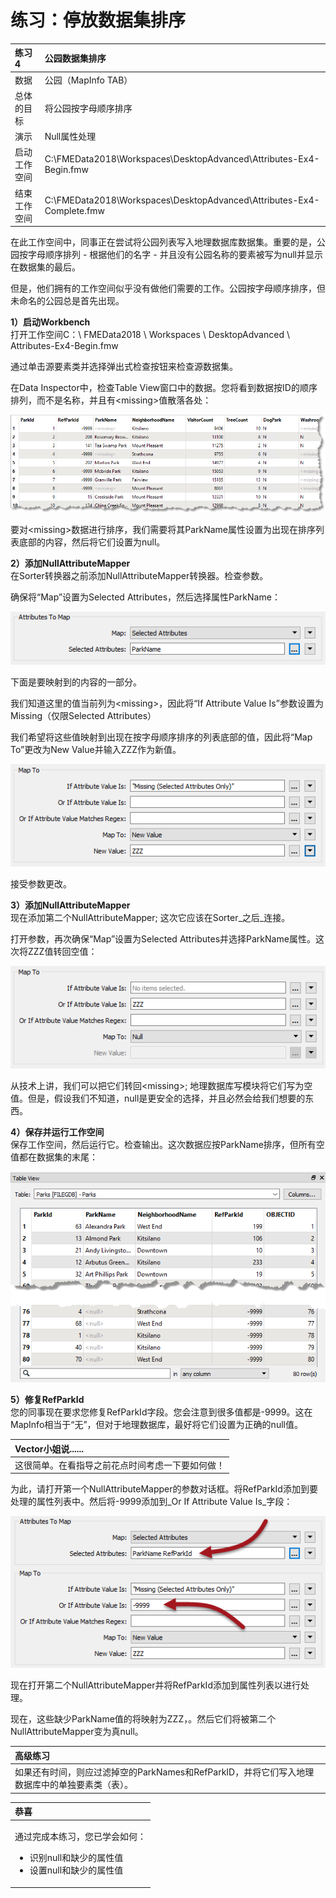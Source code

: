 # 练习：停放数据集排序

|  练习4 |  公园数据集排序 |
| :--- | :--- |
| 数据 | 公园（MapInfo TAB） |
| 总体的目标 | 将公园按字母顺序排序 |
| 演示 | Null属性处理 |
| 启动工作空间 | C:\FMEData2018\Workspaces\DesktopAdvanced\Attributes-Ex4-Begin.fmw |
| 结束工作空间 | C:\FMEData2018\Workspaces\DesktopAdvanced\Attributes-Ex4-Complete.fmw |

在此工作空间中，同事正在尝试将公园列表写入地理数据库数据集。重要的是，公园按字母顺序排列 - 根据他们的名字 - 并且没有公园名称的要素被写为null并显示在数据集的最后。

但是，他们拥有的工作空间似乎没有做他们需要的工作。公园按字母顺序排序，但未命名的公园总是首先出现。

  
**1）启动Workbench**  
打开工作空间C：\ FMEData2018 \ Workspaces \ DesktopAdvanced \ Attributes-Ex4-Begin.fmw

通过单击源要素类并选择弹出式检查按钮来检查源数据集。

在Data Inspector中，检查Table View窗口中的数据。您将看到数据按ID的顺序排列，而不是名称，并且有&lt;missing&gt;值散落各处：

[![](../.gitbook/assets/img1.250.ex4.initialdata.png)](https://github.com/safesoftware/FMETraining/blob/Desktop-Advanced-2018/DesktopAdvanced1Attributes/Images/Img1.250.Ex4.InitialData.png)

要对&lt;missing&gt;数据进行排序，我们需要将其ParkName属性设置为出现在排序列表底部的内容，然后将它们设置为null。

  
**2）添加NullAttributeMapper**  
在Sorter转换器之前添加NullAttributeMapper转换器。检查参数。

确保将“Map”设置为Selected Attributes，然后选择属性ParkName：

[![](../.gitbook/assets/img1.251.ex4.nullattributemapperparameters1.png)](https://github.com/safesoftware/FMETraining/blob/Desktop-Advanced-2018/DesktopAdvanced1Attributes/Images/Img1.251.Ex4.NullAttributeMapperParameters1.png)

下面是要映射到的内容的一部分。

我们知道这里的值当前列为&lt;missing&gt;，因此将“If Attribute Value Is”参数设置为Missing（仅限Selected Attributes）

我们希望将这些值映射到出现在按字母顺序排序的列表底部的值，因此将“Map To”更改为New Value并输入ZZZ作为新值。

[![](../.gitbook/assets/img1.252.ex4.nullattributemapperparameters2.png)](https://github.com/safesoftware/FMETraining/blob/Desktop-Advanced-2018/DesktopAdvanced1Attributes/Images/Img1.252.Ex4.NullAttributeMapperParameters2.png)

接受参数更改。

  
**3）添加NullAttributeMapper**  
现在添加第二个NullAttributeMapper; 这次它应该在Sorter_之后_连接。

打开参数，再次确保“Map”设置为Selected Attributes并选择ParkName属性。这次将ZZZ值转回空值：

[![](../.gitbook/assets/img1.253.ex4.nullattributemapperparameters3.png)](https://github.com/safesoftware/FMETraining/blob/Desktop-Advanced-2018/DesktopAdvanced1Attributes/Images/Img1.253.Ex4.NullAttributeMapperParameters3.png)

从技术上讲，我们可以把它们转回&lt;missing&gt;; 地理数据库写模块将它们写为空值。但是，假设我们不知道，null是更安全的选择，并且必然会给我们想要的东西。

  
**4）保存并运行工作空间**  
保存工作空间，然后运行它。检查输出。这次数据应按ParkName排序，但所有空值都在数据集的末尾：

[![](../.gitbook/assets/img1.254.ex4.sortedoutputdata.png)](https://github.com/safesoftware/FMETraining/blob/Desktop-Advanced-2018/DesktopAdvanced1Attributes/Images/Img1.254.Ex4.SortedOutputData.png)

  
**5）修复RefParkId**  
您的同事现在要求您修复RefParkId字段。您会注意到很多值都是-9999。这在MapInfo相当于“无”，但对于地理数据库，最好将它们设置为正确的null值。

|  Vector小姐说...... |
| :--- |
|  这很简单。在看指导之前花点时间考虑一下要如何做！ |

为此，请打开第一个NullAttributeMapper的参数对话框。将RefParkId添加到要处理的属性列表中。然后将-9999添加到_Or If Attribute Value Is_字段：

[![](../.gitbook/assets/img1.255.ex4.nullattributemapperparamsforid.png)](https://github.com/safesoftware/FMETraining/blob/Desktop-Advanced-2018/DesktopAdvanced1Attributes/Images/Img1.255.Ex4.NullAttributeMapperParamsForID.png)

现在打开第二个NullAttributeMapper并将RefParkId添加到属性列表以进行处理。

现在，这些缺少ParkName值的将映射为ZZZ，。然后它们将被第二个NullAttributeMapper变为真null。

|  高级练习 |
| :--- |
|  如果还有时间，则应过滤掉空的ParkNames和RefParkID，并将它们写入地理数据库中的单独要素类（表）。 |

<table>
  <thead>
    <tr>
      <th style="text-align:left">恭喜</th>
    </tr>
  </thead>
  <tbody>
    <tr>
      <td style="text-align:left">
        <p>通过完成本练习，您已学会如何：</p>
        <ul>
          <li>识别null和缺少的属性值</li>
          <li>设置null和缺少的属性值</li>
        </ul>
      </td>
    </tr>
  </tbody>
</table>

